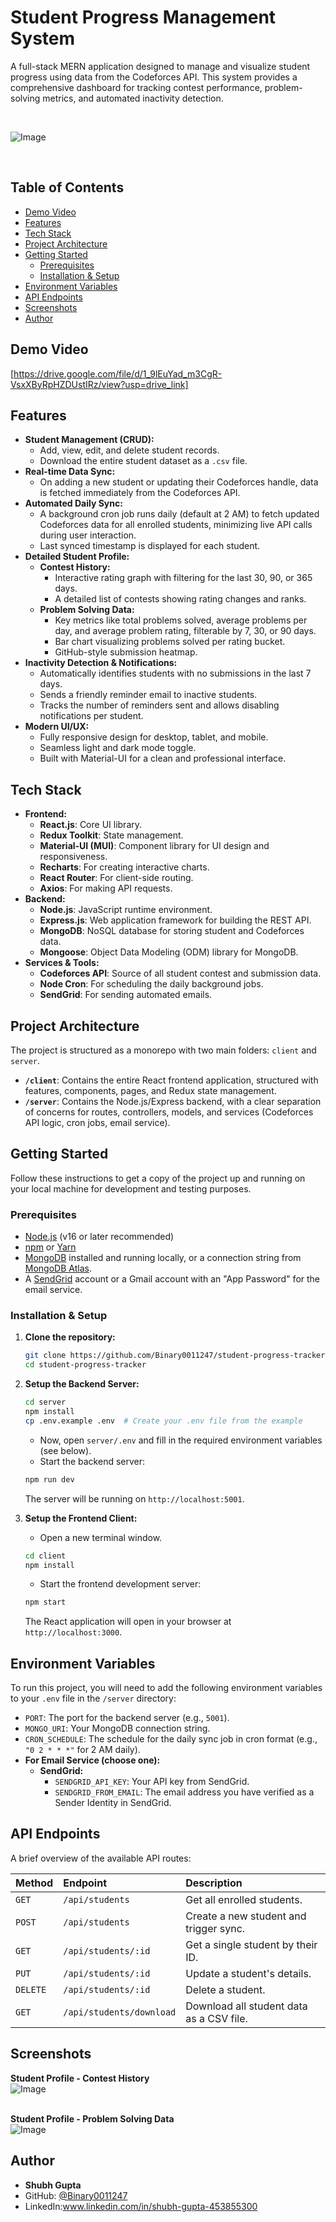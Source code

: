 # Student Progress Management System

A full-stack MERN application designed to manage and visualize student progress using data from the Codeforces API. This system provides a comprehensive dashboard for tracking contest performance, problem-solving metrics, and automated inactivity detection.

<br/>



<!-- It's highly recommended to take a screenshot of your app and upload it to a service like imgur.com, then replace this link. -->

 ![Image](https://github.com/user-attachments/assets/8c86cc92-fdef-4259-b757-3d2252745cb0)


<br/>

## Table of Contents

- [Demo Video](#live-demo)
- [Features](#features)
- [Tech Stack](#tech-stack)
- [Project Architecture](#project-architecture)
- [Getting Started](#getting-started)
  - [Prerequisites](#prerequisites)
  - [Installation & Setup](#installation--setup)
- [Environment Variables](#environment-variables)
- [API Endpoints](#api-endpoints)
- [Screenshots](#screenshots)
- [Author](#author)

## Demo Video

[https://drive.google.com/file/d/1_9lEuYad_m3CgR-VsxXByRpHZDUstIRz/view?usp=drive_link] <!-- If you deploy this project (e.g., on Vercel/Netlify for frontend, Render/Heroku for backend), put the link here. -->

## Features

- **Student Management (CRUD):**
  - Add, view, edit, and delete student records.
  - Download the entire student dataset as a `.csv` file.
- **Real-time Data Sync:**
  - On adding a new student or updating their Codeforces handle, data is fetched immediately from the Codeforces API.
- **Automated Daily Sync:**
  - A background cron job runs daily (default at 2 AM) to fetch updated Codeforces data for all enrolled students, minimizing live API calls during user interaction.
  - Last synced timestamp is displayed for each student.
- **Detailed Student Profile:**
  - **Contest History:**
    - Interactive rating graph with filtering for the last 30, 90, or 365 days.
    - A detailed list of contests showing rating changes and ranks.
  - **Problem Solving Data:**
    - Key metrics like total problems solved, average problems per day, and average problem rating, filterable by 7, 30, or 90 days.
    - Bar chart visualizing problems solved per rating bucket.
    - GitHub-style submission heatmap.
- **Inactivity Detection & Notifications:**
  - Automatically identifies students with no submissions in the last 7 days.
  - Sends a friendly reminder email to inactive students.
  - Tracks the number of reminders sent and allows disabling notifications per student.
- **Modern UI/UX:**
  - Fully responsive design for desktop, tablet, and mobile.
  - Seamless light and dark mode toggle.
  - Built with Material-UI for a clean and professional interface.

## Tech Stack

- **Frontend:**
  - **React.js**: Core UI library.
  - **Redux Toolkit**: State management.
  - **Material-UI (MUI)**: Component library for UI design and responsiveness.
  - **Recharts**: For creating interactive charts.
  - **React Router**: For client-side routing.
  - **Axios**: For making API requests.
- **Backend:**
  - **Node.js**: JavaScript runtime environment.
  - **Express.js**: Web application framework for building the REST API.
  - **MongoDB**: NoSQL database for storing student and Codeforces data.
  - **Mongoose**: Object Data Modeling (ODM) library for MongoDB.
- **Services & Tools:**
  - **Codeforces API**: Source of all student contest and submission data.
  - **Node Cron**: For scheduling the daily background jobs.
  - **SendGrid**: For sending automated emails.

## Project Architecture

The project is structured as a monorepo with two main folders: `client` and `server`.

- **`/client`**: Contains the entire React frontend application, structured with features, components, pages, and Redux state management.
- **`/server`**: Contains the Node.js/Express backend, with a clear separation of concerns for routes, controllers, models, and services (Codeforces API logic, cron jobs, email service).

## Getting Started

Follow these instructions to get a copy of the project up and running on your local machine for development and testing purposes.

### Prerequisites

- [Node.js](https://nodejs.org/) (v16 or later recommended)
- [npm](https://www.npmjs.com/) or [Yarn](https://yarnpkg.com/)
- [MongoDB](https://www.mongodb.com/try/download/community) installed and running locally, or a connection string from [MongoDB Atlas](https://www.mongodb.com/cloud/atlas).
- A [SendGrid](https://sendgrid.com/) account or a Gmail account with an "App Password" for the email service.

### Installation & Setup

1.  **Clone the repository:**
    ```bash
    git clone https://github.com/Binary0011247/student-progress-tracker.git
    cd student-progress-tracker
    ```

2.  **Setup the Backend Server:**
    ```bash
    cd server
    npm install
    cp .env.example .env  # Create your .env file from the example
    ```
    - Now, open `server/.env` and fill in the required environment variables (see below).
    - Start the backend server:
    ```bash
    npm run dev
    ```
    The server will be running on `http://localhost:5001`.

3.  **Setup the Frontend Client:**
    - Open a new terminal window.
    ```bash
    cd client
    npm install
    ```
    - Start the frontend development server:
    ```bash
    npm start
    ```
    The React application will open in your browser at `http://localhost:3000`.

## Environment Variables

To run this project, you will need to add the following environment variables to your `.env` file in the `/server` directory:

-   `PORT`: The port for the backend server (e.g., `5001`).
-   `MONGO_URI`: Your MongoDB connection string.
-   `CRON_SCHEDULE`: The schedule for the daily sync job in cron format (e.g., `"0 2 * * *"` for 2 AM daily).
-   **For Email Service (choose one):**
    -   **SendGrid:**
        -   `SENDGRID_API_KEY`: Your API key from SendGrid.
        -   `SENDGRID_FROM_EMAIL`: The email address you have verified as a Sender Identity in SendGrid.
   

## API Endpoints

A brief overview of the available API routes:

| Method | Endpoint                | Description                                |
| :----- | :---------------------- | :----------------------------------------- |
| `GET`  | `/api/students`         | Get all enrolled students.                 |
| `POST` | `/api/students`         | Create a new student and trigger sync.     |
| `GET`  | `/api/students/:id`     | Get a single student by their ID.          |
| `PUT`  | `/api/students/:id`     | Update a student's details.                |
| `DELETE`| `/api/students/:id`     | Delete a student.                          |
| `GET`  | `/api/students/download`| Download all student data as a CSV file.   |

## Screenshots

<!-- Add more screenshots here to showcase your work -->

**Student Profile - Contest History**
<br/>
![Image](https://github.com/user-attachments/assets/b24466ff-e237-44df-9e2b-5947ef0cb57a)
<br/>
<br/>

**Student Profile - Problem Solving Data**
<br/>
![Image](https://github.com/user-attachments/assets/6c03d648-d3bb-4577-9729-0523970fcdf1)
<br/>

## Author

- **Shubh Gupta**
- GitHub: [@Binary0011247](https://github.com/Binary0011247)
- LinkedIn:www.linkedin.com/in/shubh-gupta-453855300
